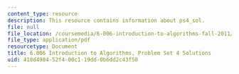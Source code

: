 ```yaml
---
content_type: resource
description: This resource contains information about ps4_sol.
file: null
file_location: /coursemedia/6-006-introduction-to-algorithms-fall-2011/418d498452f400c119dd0b6dd2c43f50_MIT6_006F11_ps4_sol.pdf
file_type: application/pdf
resourcetype: Document
title: 6.006 Introduction to Algorithms, Problem Set 4 Solutions
uid: 418d4984-52f4-00c1-19dd-0b6dd2c43f50
---
```


